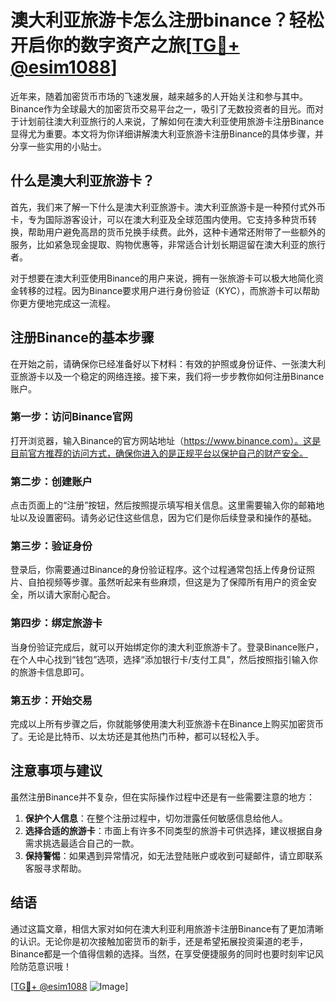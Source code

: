 # 澳大利亚旅游卡怎么注册binance？轻松开启你的数字资产之旅[[TG💪+ @esim1088](https://t.me/s/esim1088)]

近年来，随着加密货币市场的飞速发展，越来越多的人开始关注和参与其中。Binance作为全球最大的加密货币交易平台之一，吸引了无数投资者的目光。而对于计划前往澳大利亚旅行的人来说，了解如何在澳大利亚使用旅游卡注册Binance显得尤为重要。本文将为你详细讲解澳大利亚旅游卡注册Binance的具体步骤，并分享一些实用的小贴士。

## 什么是澳大利亚旅游卡？

首先，我们来了解一下什么是澳大利亚旅游卡。澳大利亚旅游卡是一种预付式外币卡，专为国际游客设计，可以在澳大利亚及全球范围内使用。它支持多种货币转换，帮助用户避免高昂的货币兑换手续费。此外，这种卡通常还附带了一些额外的服务，比如紧急现金提取、购物优惠等，非常适合计划长期逗留在澳大利亚的旅行者。

对于想要在澳大利亚使用Binance的用户来说，拥有一张旅游卡可以极大地简化资金转移的过程。因为Binance要求用户进行身份验证（KYC），而旅游卡可以帮助你更方便地完成这一流程。

## 注册Binance的基本步骤

在开始之前，请确保你已经准备好以下材料：有效的护照或身份证件、一张澳大利亚旅游卡以及一个稳定的网络连接。接下来，我们将一步步教你如何注册Binance账户。

### 第一步：访问Binance官网

打开浏览器，输入Binance的官方网站地址（https://www.binance.com）。这是目前官方推荐的访问方式，确保你进入的是正规平台以保护自己的财产安全。

### 第二步：创建账户

点击页面上的“注册”按钮，然后按照提示填写相关信息。这里需要输入你的邮箱地址以及设置密码。请务必记住这些信息，因为它们是你后续登录和操作的基础。

### 第三步：验证身份

登录后，你需要通过Binance的身份验证程序。这个过程通常包括上传身份证照片、自拍视频等步骤。虽然听起来有些麻烦，但这是为了保障所有用户的资金安全，所以请大家耐心配合。

### 第四步：绑定旅游卡

当身份验证完成后，就可以开始绑定你的澳大利亚旅游卡了。登录Binance账户，在个人中心找到“钱包”选项，选择“添加银行卡/支付工具”，然后按照指引输入你的旅游卡信息即可。

### 第五步：开始交易

完成以上所有步骤之后，你就能够使用澳大利亚旅游卡在Binance上购买加密货币了。无论是比特币、以太坊还是其他热门币种，都可以轻松入手。

## 注意事项与建议

虽然注册Binance并不复杂，但在实际操作过程中还是有一些需要注意的地方：

1. **保护个人信息**：在整个注册过程中，切勿泄露任何敏感信息给他人。
2. **选择合适的旅游卡**：市面上有许多不同类型的旅游卡可供选择，建议根据自身需求挑选最适合自己的一款。
3. **保持警惕**：如果遇到异常情况，如无法登陆账户或收到可疑邮件，请立即联系客服寻求帮助。

## 结语

通过这篇文章，相信大家对如何在澳大利亚利用旅游卡注册Binance有了更加清晰的认识。无论你是初次接触加密货币的新手，还是希望拓展投资渠道的老手，Binance都是一个值得信赖的选择。当然，在享受便捷服务的同时也要时刻牢记风险防范意识哦！

[[TG💪+ @esim1088](https://t.me/s/esim1088) ![Image](https://i.postimg.cc/4NQfJmqS/Snipaste-2025-05-13-00-14-12.png)]